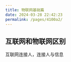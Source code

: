 ```yaml
---
title: 物联网基础篇
date: 2024-03-28 22:42:23
permalink: /pages/4100a2/
---
```


## 互联网和物联网区别
互联网连接人，连接人与信息
